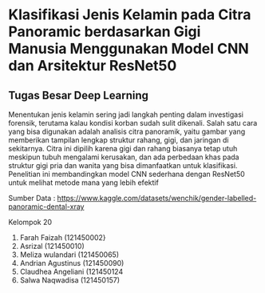 # Klasifikasi Jenis Kelamin pada Citra Panoramic berdasarkan Gigi Manusia Menggunakan Model CNN dan Arsitektur ResNet50

## Tugas Besar Deep Learning
Menentukan jenis kelamin sering jadi langkah penting dalam investigasi forensik, terutama kalau kondisi korban sudah sulit dikenali. Salah satu cara yang bisa digunakan adalah analisis citra panoramik, yaitu gambar yang memberikan tampilan lengkap struktur rahang, gigi, dan jaringan di sekitarnya. Citra ini dipilih karena gigi dan rahang biasanya tetap utuh meskipun tubuh mengalami kerusakan, dan ada perbedaan khas pada struktur gigi pria dan wanita yang bisa dimanfaatkan untuk klasifikasi. Penelitian ini membandingkan model CNN sederhana dengan ResNet50 untuk melihat metode mana yang lebih efektif 

Sumber Data : https://www.kaggle.com/datasets/wenchik/gender-labelled-panoramic-dental-xray

Kelompok 20 
1. Farah Faizah (121450002} 
2. Asrizal (121450010)
3. Meliza wulandari (121450065)
4. Andrian Agustinus (121450090)
5. Claudhea Angeliani (121450124
6. Salwa Naqwadisa (121450157)

